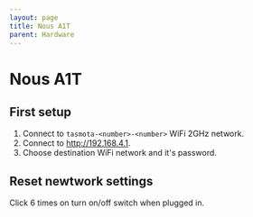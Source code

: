 ```yaml
---
layout: page
title: Nous A1T
parent: Hardware
---
```


# Nous A1T

## First setup

1. Connect to `tasmota-<number>-<number>` WiFi 2GHz network.
2. Connect to http://192.168.4.1.
3. Choose destination WiFi network and it's password.

## Reset newtwork settings

Click 6 times on turn on/off switch when plugged in.
